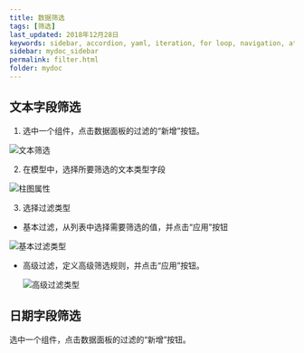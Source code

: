 ```yaml
---
title: 数据筛选
tags: [筛选]
last_updated: 2018年12月28日
keywords: sidebar, accordion, yaml, iteration, for loop, navigation, attributes, conditional filtering
sidebar: mydoc_sidebar
permalink: filter.html
folder: mydoc
---
```




## 文本字段筛选

1. 选中一个组件，点击数据面板的过滤的“新增”按钮。

![文本筛选](https://datafor123.github.io/images/filter/1.png)

2. 在模型中，选择所要筛选的文本类型字段

![柱图属性](https://datafor123.github.io/images/filter/2.png)

3. 选择过滤类型

- 基本过滤，从列表中选择需要筛选的值，并点击“应用”按钮

![基本过滤类型](https://datafor123.github.io/images/filter/3.png)

- 高级过滤，定义高级筛选规则，并点击“应用”按钮。

  ![高级过滤类型](https://datafor123.github.io/images/filter/4.png)



## 日期字段筛选

选中一个组件，点击数据面板的过滤的“新增”按钮。

